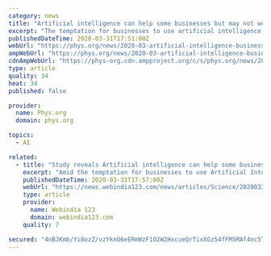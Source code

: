```yaml
---
category: news
title: "Artificial intelligence can help some businesses but may not work for others"
excerpt: "The temptation for businesses to use artificial intelligence and other technology to improve performance, drive down labor costs, and better the bottom line is understandable. But before pursuing automation that could put the jobs of human employees at risk, it is important that business owners take careful stock of their operations."
publishedDateTime: 2020-03-31T17:51:00Z
webUrl: "https://phys.org/news/2020-03-artificial-intelligence-businesses.html"
ampWebUrl: "https://phys.org/news/2020-03-artificial-intelligence-businesses.amp"
cdnAmpWebUrl: "https://phys-org.cdn.ampproject.org/c/s/phys.org/news/2020-03-artificial-intelligence-businesses.amp"
type: article
quality: 34
heat: 34
published: false

provider:
  name: Phys.org
  domain: phys.org

topics:
  - AI

related:
  - title: "Study reveals Artificial intelligence can help some businesses but may not work for others"
    excerpt: "Amid the temptation for businesses to use Artificial Intelligence (AI) and other technology to improve performance, breakthrough research has revealed that not all types of service firms are equally suited to automation. A study published in the Journal of Service Management on \"AI and Machine Learning in Service Management\" advocated that ..."
    publishedDateTime: 2020-03-31T17:57:00Z
    webUrl: "https://news.webindia123.com/news/articles/Science/20200331/3531615.html"
    type: article
    provider:
      name: Webindia 123
      domain: webindia123.com
    quality: 7

secured: "4nBJKmb/Yi8ozZ/vzYknO6eERmWzF1O2W2HxcueQrTixXGz54fFM5MAf4nc5TGneaxhNAA1di4r/cwz30MxdFcGq12NCL+Wh2ul4X3c5Uo3l63F1EgKx1qItB7ykp9sfvC3UUoWeSsyR/7x93lcconaabSNjWZCnY5BPi35MNh92tUAg7/GvkcXhJ7JTCiV+oEtrJ2b+g9cYDQLxoUyspX4NEKnEOA1pwl3HmXHhRW9KbOoHS6ELMh1111wegmEQ1RCEqZTWphf+9JDHfGPurjCp1zf/xe5IAW0Ts4/fJeqNrlDSvz5s/gg5t7NwAEBuQePFRjthUAYnkaI9Qkohj+R4hn8PagRpSiPEPet0zl/Gye19GxjAHspTSEifCYOOGlmy0jz6OxTg6YZ9AtHXh/NQaNcbhJQCy3rBk+39CIP+6AF8b53EDLJIBNkV55GbwZTaqz4y/aSZ4Db59qtxSuuwVtgti3txxaB5CZnuhOs=;W2W50UYoEwVEM5rByoZHNA=="
---
```


